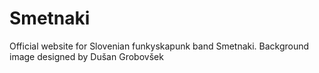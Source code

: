 # Smetnaki

Official website for Slovenian funkyskapunk band Smetnaki.
Background image designed by Dušan Grobovšek
